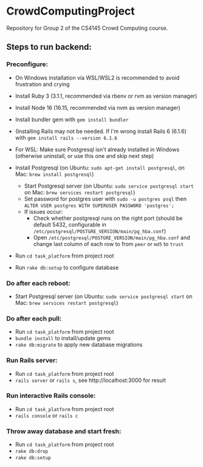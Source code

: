# CrowdComputingProject

Repository for Group 2 of the CS4145 Crowd Computing course.



## Steps to run backend:

### Preconfigure:
- On Windows installation via WSL/WSL2 is recommended to avoid frustration and crying
- Install Ruby 3 (3.1.1, recommended via rbenv or rvm as version manager)
- Install Node 16 (16.15, recommended via nvm as version manager)
- Install bundler gem with `gem install bundler`
- (Installing Rails may not be needed. If I'm wrong install Rails 6 (6.1.6) with `gem install rails --version 6.1.6`

- For WSL: Make sure Postgresql isn't already installed in Windows (otherwise uninstall, or use this one and skip next step)
- Install Postgresql (on Ubuntu: `sudo apt-get install postgresql`, on Mac: `brew install postgresql`)
  - Start Postgresql server (on Ubuntu: `sudo service postgresql start` on Mac: `brew services restart postgresql`)
  - Set password for postgres user with `sudo -u postgres psql` then `ALTER USER postgres WITH SUPERUSER PASSWORD 'postgres';`
  - If issues occur:
    - Check whether postgresql runs on the right port (should be default 5432, configurable in  `/etc/postgresql/POSTGRE_VERSION/main/pg_hba.conf`)
    - Open `/etc/postgresql/POSTGRE_VERSION/main/pg_hba.conf` and change last column of each row to from `peer` or `md5` to `trust`
- Run `cd task_platform` from project root
- Run `rake db:setup` to configure database


### Do after each reboot:
- Start Postgresql server (on Ubuntu: `sudo service postgresql start` on Mac: `brew services restart postgresql`)


### Do after each pull:
- Run `cd task_platform` from project root
- `bundle install` to install/update gems
- `rake db:migrate` to apply new database migrations


### Run Rails server:
- Run `cd task_platform` from project root
- `rails server` or `rails s`, see http://localhost:3000 for result


### Run interactive Rails console:
- Run `cd task_platform` from project root
- `rails console` or `rails c`


### Throw away database and start fresh:
- Run `cd task_platform` from project root
- `rake db:drop`
- `rake db:setup`

